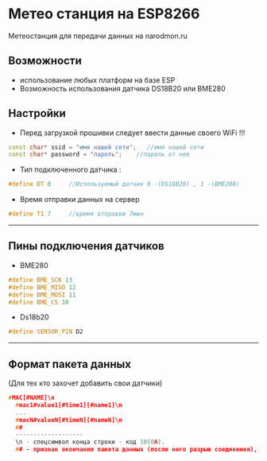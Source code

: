 # Метео станция на ESP8266
Метеостанция для передачи данных на narodmon.ru 


## Возможности
+ использование любых платформ на базе ESP
+ Возможность использования датчика DS18B20 или BME280 
  

## Настройки
+ Перед загрузкой прошивки следует ввести данные своего WiFi !!!
```C++
const char* ssid = "имя нашей сети";   //имя нашей сети
const char* password = "пароль";    //пароль от нее
```
+ Тип подключенного датчика :
```C++
#define DT 0     //Используемый датчик 0 -(DS18B20) , 1 -(BME280)
```
+ Время отправки данных на сервер
```C++
#define T1 7     //время отправки 7мин
```
____
## Пины подключения датчиков
+ BME280
```C++
#define BME_SCK 13
#define BME_MISO 12
#define BME_MOSI 11
#define BME_CS 10
```
+ Ds18b20
```C++
#define SENSOR_PIN D2
```
___
## Формат пакета данных
(Для тех кто захочет добавить свои датчики)
```C++
#MAC[#NAME]\n
  #mac1#value1[#time1][#name1]\n
  ...
  #macN#valueN[#timeN][#nameN]\n
  ##
  -------------------
  \n - спецсимвол конца строки - код 10(0A).
  ## - признак окончания пакета данных (после него разрыв соединения), в [] заключен необязательный параметр.
  ```
